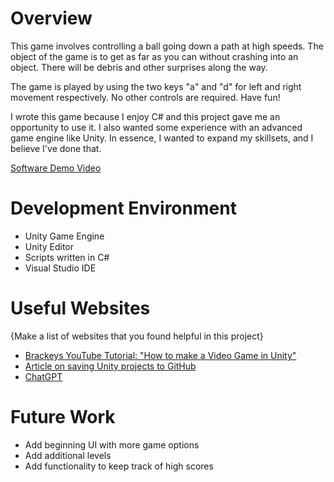 # Overview

This game involves controlling a ball going down a path at high speeds. The object of the game is to get as far as you can without crashing into an object. There will be debris and other surprises along the way.

The game is played by using the two keys "a" and "d" for left and right movement respectively. No other controls are required. Have fun!

I wrote this game because I enjoy C# and this project gave me an opportunity to use it. I also wanted some experience with an advanced game engine like Unity. In essence, I wanted to expand my skillsets, and I believe I've done that.

[Software Demo Video](https://youtu.be/dRK4BEYC1yE)

# Development Environment

* Unity Game Engine
* Unity Editor
* Scripts written in C#
* Visual Studio IDE

# Useful Websites

{Make a list of websites that you found helpful in this project}
* [Brackeys YouTube Tutorial: "How to make a Video Game in Unity"](https://www.youtube.com/watch?v=j48LtUkZRjU&list=PLPV2KyIb3jR5QFsefuO2RlAgWEz6EvVi6)
* [Article on saving Unity projects to GitHub](https://cadacreate.medium.com/how-to-add-existing-unity-project-to-github-916ad75160e7)
* [ChatGPT](https://chat.openai.com)

# Future Work

* Add beginning UI with more game options
* Add additional levels
* Add functionality to keep track of high scores
